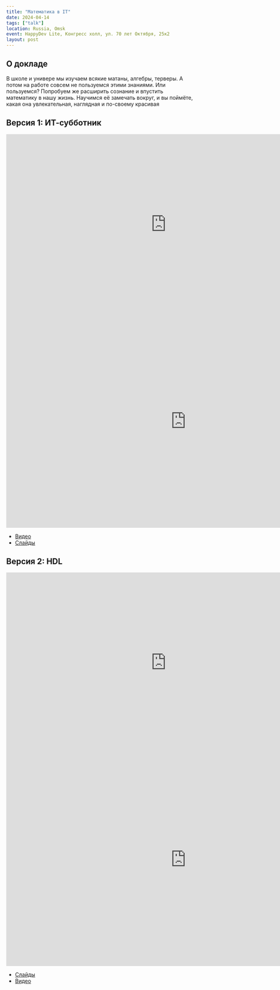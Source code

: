 ```yaml
---
title: "Математика в IT"
date: 2024-04-14
tags: ["talk"]
location: Russia, Omsk
event: HappyDev Lite, Конгресс холл, ул. 70 лет Октября, 25к2
layout: post
---
```


## О докладе

В школе и универе мы изучаем всякие матаны, алгебры, терверы. А потом на работе совсем не пользуемся этими знаниями. Или пользуемся? Попробуем же расширить сознание и впустить математику в нашу жизнь. Научимся её замечать вокруг, и вы поймёте, какая она увлекательная, наглядная и по-своему красивая

## Версия 1: ИТ-субботник

<iframe src="https://vk.com/video_ext.php?oid=-45419039&id=456239718&hd=2" width="853" height="480" allow="autoplay; encrypted-media; fullscreen; picture-in-picture; screen-wake-lock;" frameborder="0" allowfullscreen></iframe>

<iframe src="https://docs.google.com/presentation/d/e/2PACX-1vSZGdv1-e60Iy8kugFq16uWDPUs5yeYLbukr84Vm8LHazkYrnhH5k98_suS-QWWCAuuRG3GEmuTp-SU/embed?start=false&loop=false&delayms=3000" frameborder="0" width="960" height="569" allowfullscreen="true" mozallowfullscreen="true" webkitallowfullscreen="true"></iframe>

- [Видео](https://vk.com/video-45419039_456239718)
- [Слайды](https://docs.google.com/presentation/d/e/2PACX-1vSZGdv1-e60Iy8kugFq16uWDPUs5yeYLbukr84Vm8LHazkYrnhH5k98_suS-QWWCAuuRG3GEmuTp-SU/pub?start=false&loop=false&delayms=3000)

## Версия 2: HDL

<iframe src="https://vk.com/video_ext.php?oid=-72739321&id=456239569&hd=2" width="853" height="480" allow="autoplay; encrypted-media; fullscreen; picture-in-picture; screen-wake-lock;" frameborder="0" allowfullscreen></iframe>

<iframe src="https://docs.google.com/presentation/d/e/2PACX-1vTNA9oc9CTjfBirWl-K3XvbjR9QoQJLIqkXLprV6fEfH3Vjjd74FSaDaktH9YR1wA7Xd4_qX5dXpTAl/embed?start=false&loop=false&delayms=3000" frameborder="0" width="960" height="569" allowfullscreen="true" mozallowfullscreen="true" webkitallowfullscreen="true"></iframe>

- [Слайды](https://docs.google.com/presentation/d/e/2PACX-1vTNA9oc9CTjfBirWl-K3XvbjR9QoQJLIqkXLprV6fEfH3Vjjd74FSaDaktH9YR1wA7Xd4_qX5dXpTAl/pub?start=false&loop=false&delayms=3000)
- [Видео](https://vk.com/video-72739321_456239569)
